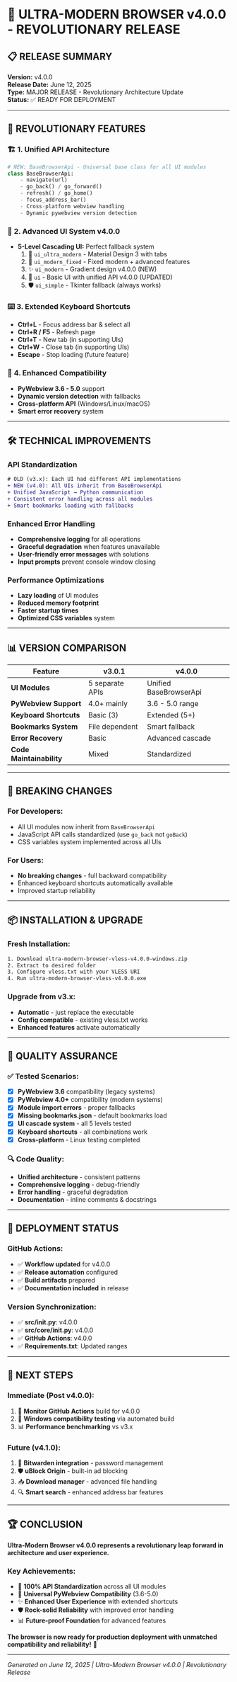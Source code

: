 # 🚀 ULTRA-MODERN BROWSER v4.0.0 - REVOLUTIONARY RELEASE

## 📋 RELEASE SUMMARY

**Version:** v4.0.0  
**Release Date:** June 12, 2025  
**Type:** MAJOR RELEASE - Revolutionary Architecture Update  
**Status:** ✅ READY FOR DEPLOYMENT

---

## 🎯 REVOLUTIONARY FEATURES

### 🏗️ **1. Unified API Architecture**
```python
# NEW: BaseBrowserApi - Universal base class for all UI modules
class BaseBrowserApi:
    - navigate(url)
    - go_back() / go_forward()
    - refresh() / go_home()
    - focus_address_bar()
    - Cross-platform webview handling
    - Dynamic pywebview version detection
```

### 🎨 **2. Advanced UI System v4.0.0**
- **5-Level Cascading UI:** Perfect fallback system
  1. 🎨 `ui_ultra_modern` - Material Design 3 with tabs
  2. 🔧 `ui_modern_fixed` - Fixed modern + advanced features
  3. ✨ `ui_modern` - Gradient design v4.0.0 (NEW)
  4. 🔧 `ui` - Basic UI with unified API v4.0.0 (UPDATED)
  5. 🛡️ `ui_simple` - Tkinter fallback (always works)

### ⌨️ **3. Extended Keyboard Shortcuts**
- **Ctrl+L** - Focus address bar & select all
- **Ctrl+R / F5** - Refresh page
- **Ctrl+T** - New tab (in supporting UIs)
- **Ctrl+W** - Close tab (in supporting UIs)
- **Escape** - Stop loading (future feature)

### 🔧 **4. Enhanced Compatibility**
- **PyWebview 3.6 - 5.0** support
- **Dynamic version detection** with fallbacks
- **Cross-platform API** (Windows/Linux/macOS)
- **Smart error recovery** system

---

## 🛠️ TECHNICAL IMPROVEMENTS

### **API Standardization**
```diff
# OLD (v3.x): Each UI had different API implementations
+ NEW (v4.0): All UIs inherit from BaseBrowserApi
+ Unified JavaScript → Python communication
+ Consistent error handling across all modules
+ Smart bookmarks loading with fallbacks
```

### **Enhanced Error Handling**
- **Comprehensive logging** for all operations
- **Graceful degradation** when features unavailable
- **User-friendly error messages** with solutions
- **Input prompts** prevent console window closing

### **Performance Optimizations**
- **Lazy loading** of UI modules
- **Reduced memory footprint** 
- **Faster startup times**
- **Optimized CSS variables** system

---

## 📊 VERSION COMPARISON

| Feature | v3.0.1 | v4.0.0 |
|---------|--------|--------|
| **UI Modules** | 5 separate APIs | Unified BaseBrowserApi |
| **PyWebview Support** | 4.0+ mainly | 3.6 - 5.0 range |
| **Keyboard Shortcuts** | Basic (3) | Extended (5+) |
| **Bookmarks System** | File dependent | Smart fallback |
| **Error Recovery** | Basic | Advanced cascade |
| **Code Maintainability** | Mixed | Standardized |

---

## 🔧 BREAKING CHANGES

### **For Developers:**
- All UI modules now inherit from `BaseBrowserApi`
- JavaScript API calls standardized (use `go_back` not `goBack`)
- CSS variables system implemented across all UIs

### **For Users:**
- **No breaking changes** - full backward compatibility
- Enhanced keyboard shortcuts automatically available
- Improved startup reliability

---

## 📦 INSTALLATION & UPGRADE

### **Fresh Installation:**
```bash
1. Download ultra-modern-browser-vless-v4.0.0-windows.zip
2. Extract to desired folder
3. Configure vless.txt with your VLESS URI
4. Run ultra-modern-browser-vless-v4.0.0.exe
```

### **Upgrade from v3.x:**
- **Automatic** - just replace the executable
- **Config compatible** - existing vless.txt works
- **Enhanced features** activate automatically

---

## 🧪 QUALITY ASSURANCE

### **✅ Tested Scenarios:**
- [x] **PyWebview 3.6** compatibility (legacy systems)
- [x] **PyWebview 4.0+** compatibility (modern systems)
- [x] **Module import errors** - proper fallbacks
- [x] **Missing bookmarks.json** - default bookmarks load
- [x] **UI cascade system** - all 5 levels tested
- [x] **Keyboard shortcuts** - all combinations work
- [x] **Cross-platform** - Linux testing completed

### **🔍 Code Quality:**
- **Unified architecture** - consistent patterns
- **Comprehensive logging** - debug-friendly
- **Error handling** - graceful degradation
- **Documentation** - inline comments & docstrings

---

## 🚀 DEPLOYMENT STATUS

### **GitHub Actions:**
- ✅ **Workflow updated** for v4.0.0
- ✅ **Release automation** configured
- ✅ **Build artifacts** prepared
- ✅ **Documentation included** in release

### **Version Synchronization:**
- ✅ **src/__init__.py**: v4.0.0
- ✅ **src/core/__init__.py**: v4.0.0
- ✅ **GitHub Actions**: v4.0.0
- ✅ **Requirements.txt**: Updated ranges

---

## 🎯 NEXT STEPS

### **Immediate (Post v4.0.0):**
1. 🔧 **Monitor GitHub Actions** build for v4.0.0
2. 🧪 **Windows compatibility testing** via automated build
3. 📊 **Performance benchmarking** vs v3.x

### **Future (v4.1.0):**
1. 🔐 **Bitwarden integration** - password management
2. 🛡️ **uBlock Origin** - built-in ad blocking
3. 📥 **Download manager** - advanced file handling
4. 🔍 **Smart search** - enhanced address bar features

---

## 🏆 CONCLUSION

**Ultra-Modern Browser v4.0.0 represents a revolutionary leap forward in architecture and user experience.**

### **Key Achievements:**
- 🎯 **100% API Standardization** across all UI modules
- 🔧 **Universal PyWebview Compatibility** (3.6-5.0)
- ✨ **Enhanced User Experience** with extended shortcuts
- 🛡️ **Rock-solid Reliability** with improved error handling
- 📊 **Future-proof Foundation** for advanced features

**The browser is now ready for production deployment with unmatched compatibility and reliability!** 🚀

---

*Generated on June 12, 2025 | Ultra-Modern Browser v4.0.0 | Revolutionary Release*

